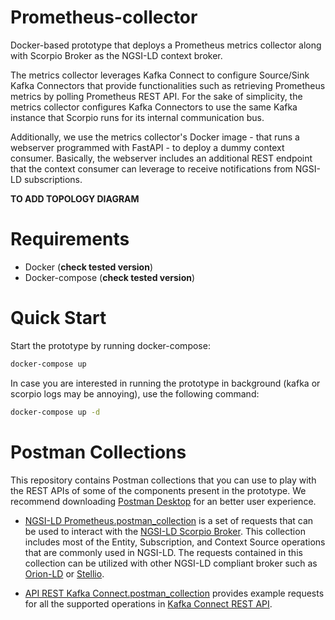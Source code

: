 # Prometheus-collector

Docker-based prototype that deploys a Prometheus metrics collector along with Scorpio Broker as the NGSI-LD context broker. 

The metrics collector leverages Kafka Connect to configure Source/Sink Kafka Connectors that provide functionalities such as retrieving Prometheus metrics by polling Prometheus REST API. For the sake of simplicity, the metrics collector configures Kafka Connectors to use the same Kafka instance that Scorpio runs for its internal communication bus.

Additionally, we use the metrics collector's Docker image - that runs a webserver programmed with FastAPI - to deploy a dummy context consumer. Basically, the webserver includes an additional REST endpoint that the context consumer can leverage to receive notifications from NGSI-LD subscriptions.

**TO ADD TOPOLOGY DIAGRAM**

# Requirements

- Docker (**check tested version**)
- Docker-compose (**check tested version**)

# Quick Start

Start the prototype by running docker-compose:
```bash
docker-compose up
```

In case you are interested in running the prototype in background (kafka or scorpio logs may be annoying), use the following command:
```bash
docker-compose up -d
```

# Postman Collections

This repository contains Postman collections that you can use to play with the REST APIs of some of the components present in the prototype. We recommend downloading [Postman Desktop](https://www.postman.com/downloads/) for an better user experience.

- [NGSI-LD Prometheus.postman_collection](NGSI-LD%20Prometheus.postman_collection.json) is a set of requests that can be used to interact with the [NGSI-LD Scorpio Broker](https://github.com/ScorpioBroker/ScorpioBroker). This collection includes most of the Entity, Subscription, and Context Source operations that are commonly used in NGSI-LD. The requests contained in this collection can be utilized with other NGSI-LD compliant broker such as [Orion-LD](https://github.com/FIWARE/context.Orion-LD) or [Stellio](https://github.com/stellio-hub/stellio-context-broker).
  
- [API REST Kafka Connect.postman_collection](API%20REST%20Kafka%20Connect.postman_collection.json) provides example requests for all the supported operations in [Kafka Connect REST API](https://docs.confluent.io/current/connect/references/restapi.html).
    
